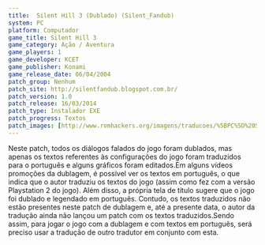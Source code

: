 ```yaml
---
title:  Silent Hill 3 (Dublado) (Silent_Fandub)
system: PC
platform: Computador
game_title: Silent Hill 3
game_category: Ação / Aventura
game_players: 1
game_developer: KCET
game_publisher: Konami
game_release_date: 06/04/2004
patch_group: Nenhum
patch_site: http://silentfandub.blogspot.com.br/
patch_version: 1.0
patch_release: 16/03/2014
patch_type: Instalador EXE
patch_progress: Textos
patch_images: [http://www.romhackers.org/imagens/traducoes/%5BPC%5D%20Silent%20Hill%203%20-%20Dublado%20-%20Silent_Fandub%20-%201.jpg]
---
```

Neste patch, todos os diálogos falados do jogo foram dublados, mas apenas os textos referentes às configurações do jogo foram traduzidos para o português e alguns gráficos foram editados.Em alguns vídeos promoções da dublagem, é possível ver os textos em português, o que indica que o autor traduziu os textos do jogo (assim como fez com a versão Playstation 2 do jogo). Além disso, a própria tela de título sugere que o jogo foi dublado e legendado em português. Contudo, os textos traduzidos não estão presentes neste patch de dublagem e, até a presente data, o autor da tradução ainda não lançou um patch com os textos traduzidos.Sendo assim, para jogar o jogo com a dublagem e com textos em português, será preciso usar a tradução de outro tradutor em conjunto com esta.